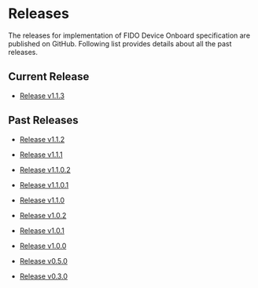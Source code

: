 # Releases

The releases for implementation of FIDO Device Onboard specification are published on GitHub.
Following list provides details about all the past releases.

## Current Release

* [Release v1.1.3](https://github.com/fido-device-onboard/release-fidoiot/releases/v1.1.3)

## Past Releases

* [Release v1.1.2](https://github.com/fido-device-onboard/release-fidoiot/releases/v1.1.2)


* [Release v1.1.1](https://github.com/fido-device-onboard/release-fidoiot/releases/v1.1.1)

* [Release v1.1.0.2](https://github.com/fido-device-onboard/release-fidoiot/releases/v1.1.0.2)

* [Release v1.1.0.1](https://github.com/fido-device-onboard/release-fidoiot/releases/v1.1.0.1)

* [Release v1.1.0](https://github.com/fido-device-onboard/release-fidoiot/releases/v1.1.0)

* [Release v1.0.2](https://github.com/fido-device-onboard/release-fidoiot/releases/v1.0.2)

* [Release v1.0.1](https://github.com/fido-device-onboard/release-fidoiot/releases/v1.0.1)

* [Release v1.0.0](https://github.com/fido-device-onboard/release-fidoiot/releases/v1.0.0)

* [Release v0.5.0](https://github.com/fido-device-onboard/release-fidoiot/releases/v0.5.0)

* [Release v0.3.0](https://github.com/fido-device-onboard/release-fidoiot/releases/v0.3.0)
